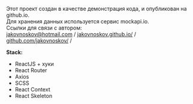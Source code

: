 Этот проект создан в качестве демонстрация кода, и опубликован на github.io.<br/>
Для хранения данных используется сервис mockapi.io.<br/> 
Ссылки для связи с автором: <br/>
<a href="mailto:jakovnoskov@hotmail.com" target="_blank">jakovnoskov@hotmail.com</a> / 
<a href="https://jakovnoskov.github.io/" target="_blank">jakovnoskov.github.io/</a> / 
<a href="https://github.com/jakovnoskov/" target="_blank">github.com/jakovnoskov/</a> / 


**Stack:**

- ReactJS + хуки
- React Router
- Axios
- SCSS
- React Context
- React Skeleton
